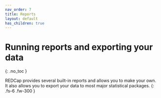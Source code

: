 ```yaml
---
nav_order: 7
title: Reports
layout: default
has_children: true
---
```


# Running reports and exporting your data
{: .no_toc }

REDCap provides several built-in reports and allows you to make your own. It also allows you to export your data to most major statistical packages.
{: .fs-6 .fw-300 }